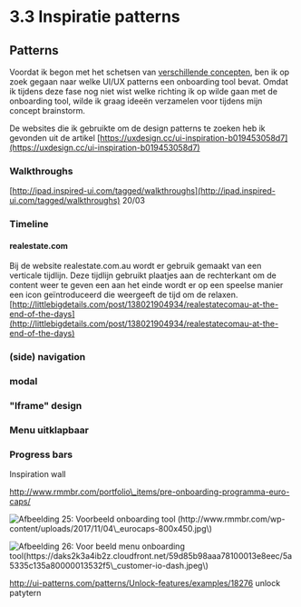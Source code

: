 # 3.3 Inspiratie patterns

## Patterns

Voordat ik begon met het schetsen van [verschillende concepten](3.4-concept-schetsen.md), ben ik op zoek gegaan naar welke UI/UX patterns een onboarding tool bevat. Omdat ik tijdens deze fase nog niet wist welke richting ik op wilde gaan met de onboarding tool, wilde ik graag ideeën verzamelen voor tijdens mijn concept brainstorm.

De websites die ik gebruikte om de design patterns te zoeken heb ik gevonden uit de artikel [https://uxdesign.cc/ui-inspiration-b019453058d7](https://uxdesign.cc/ui-inspiration-b019453058d7)

### 

### Walkthroughs

[http://ipad.inspired-ui.com/tagged/walkthroughs](http://ipad.inspired-ui.com/tagged/walkthroughs) 20/03



### Timeline

#### realestate.com

Bij de website realestate.com.au wordt er gebruik gemaakt van een verticale tijdlijn. Deze tijdlijn gebruikt plaatjes aan de rechterkant om de content weer te geven een aan het einde wordt er op een speelse manier een icon geïntroduceerd die weergeeft de tijd om de relaxen.  
[http://littlebigdetails.com/post/138021904934/realestatecomau-at-the-end-of-the-days](http://littlebigdetails.com/post/138021904934/realestatecomau-at-the-end-of-the-days)

### \(side\) navigation



### modal



### "Iframe" design



### Menu uitklapbaar



### Progress bars

Inspiration wall

http://www.rmmbr.com/portfolio\_items/pre-onboarding-programma-euro-caps/

![Afbeelding 25: Voorbeeld onboarding tool \(http://www.rmmbr.com/wp-content/uploads/2017/11/04\_eurocaps-800x450.jpg\)](http://www.rmmbr.com/wp-content/uploads/2017/11/04_eurocaps-800x450.jpg)

![Afbeelding 26: Voor beeld menu onboarding tool\(https://daks2k3a4ib2z.cloudfront.net/59d85b98aaa78100013e8eec/5a5335c135a80000013532f5\_customer-io-dash.jpeg\)](https://daks2k3a4ib2z.cloudfront.net/59d85b98aaa78100013e8eec/5a5335c135a80000013532f5_customer-io-dash.jpeg)



http://ui-patterns.com/patterns/Unlock-features/examples/18276 unlock patytern





